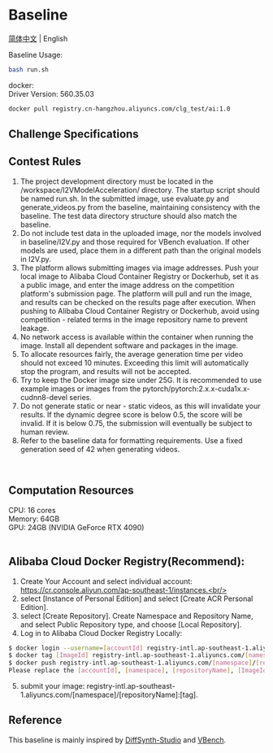 # Baseline

[简体中文](README.md) | English

Baseline Usage:
```bash
bash run.sh
```

docker: <br/>
Driver Version: 560.35.03<br/>
```bash
docker pull registry.cn-hangzhou.aliyuncs.com/clg_test/ai:1.0
```

## Challenge Specifications<br/>
## Contest Rules
1) The project development directory must be located in the /workspace/I2VModelAcceleration/ directory. The startup script should be named run.sh. In the submitted image, use evaluate.py and generate_videos.py from the baseline, maintaining consistency with the baseline. The test data directory structure should also match the baseline.<br/>
2) Do not include test data in the uploaded image, nor the models involved in baseline/I2V.py and those required for VBench evaluation. If other models are used, place them in a different path than the original models in I2V.py.<br/>
3) The platform allows submitting images via image addresses. Push your local image to Alibaba Cloud Container Registry or Dockerhub, set it as a public image, and enter the image address on the competition platform's submission page. The platform will pull and run the image, and results can be checked on the results page after execution. When pushing to Alibaba Cloud Container Registry or Dockerhub, avoid using competition - related terms in the image repository name to prevent leakage.<br/>
4) No network access is available within the container when running the image. Install all dependent software and packages in the image.<br/>
5) To allocate resources fairly, the average generation time per video should not exceed 10 minutes. Exceeding this limit will automatically stop the program, and results will not be accepted.<br/>
6) Try to keep the Docker image size under 25G. It is recommended to use example images or images from the pytorch/pytorch:2.x.x-cuda1x.x-cudnn8-devel series.<br/>
7) Do not generate static or near - static videos, as this will invalidate your results. If the dynamic degree score is below 0.5, the score will be invalid. If it is below 0.75, the submission will eventually be subject to human review.<br/>
8) Refer to the baseline data for formatting requirements. Use a fixed generation seed of 42 when generating videos.<br/>
<br/>



## Computation Resources<br/>
CPU: 16 cores <br/>
Memory: 64GB <br/>
GPU: 24GB (NVIDIA GeForce RTX 4090)<br/>
<br/>


## Alibaba Cloud Docker Registry(Recommend):<br/>
1. Create Your Account and select individual account: https://cr.console.aliyun.com/ap-southeast-1/instances.<br/>
2. select [Instance of Personal Edition] and select [Create ACR Personal Edition].<br/>
3. select [Create Repository]. Create Namespace and Repository Name, and select Public Repository type, and choose [Local Repository].<br/>
4. Log in to Alibaba Cloud Docker Registry Locally:<br/>
```bash
$ docker login --username=[accountId] registry-intl.ap-southeast-1.aliyuncs.com
$ docker tag [ImageId] registry-intl.ap-southeast-1.aliyuncs.com/[namespace]/[repositoryName]:[tag]
$ docker push registry-intl.ap-southeast-1.aliyuncs.com/[namespace]/[repositoryName]:[tag]
Please replace the [accountId], [namespace], [repositoryName], [ImageId] and [tag] parameters based on your image.
```
5. submit your image: registry-intl.ap-southeast-1.aliyuncs.com/[namespace]/[repositoryName]:[tag].<br/>

## Reference <br/>
This baseline is mainly inspired by [DiffSynth-Studio](https://github.com/modelscope/DiffSynth-Studio/tree/main/examples/wanvideo) and [VBench](https://github.com/Vchitect/VBench/tree/master/vbench2_beta_i2v).
<br/>